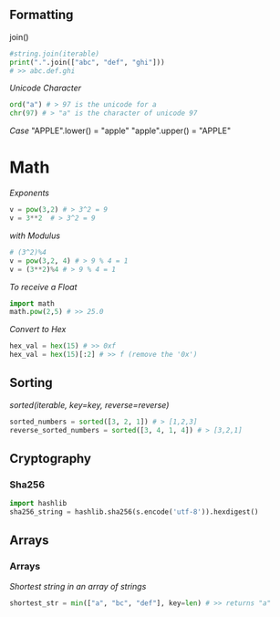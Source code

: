 ## Formatting

join()
```python
#string.join(iterable)
print(".".join(["abc", "def", "ghi"]))
# >> abc.def.ghi
```

*Unicode Character*
```python
ord("a") # > 97 is the unicode for a
chr(97) # > "a" is the character of unicode 97
```

*Case*
"APPLE".lower() = "apple"
"apple".upper() = "APPLE"

# Math

*Exponents*
```python
v = pow(3,2) # > 3^2 = 9
v = 3**2  # > 3^2 = 9
```
*with Modulus*
```python
# (3^2)%4
v = pow(3,2, 4) # > 9 % 4 = 1
v = (3**2)%4 # > 9 % 4 = 1
```

*To receive a Float*
```python
import math
math.pow(2,5) # >> 25.0
```

*Convert to Hex*
```python
hex_val = hex(15) # >> 0xf
hex_val = hex(15)[:2] # >> f (remove the '0x')
```
## Sorting

*sorted(iterable, key=key, reverse=reverse)*
```python
sorted_numbers = sorted([3, 2, 1]) # > [1,2,3]
reverse_sorted_numbers = sorted([3, 4, 1, 4]) # > [3,2,1]
```

## Cryptography

### Sha256
```python
import hashlib
sha256_string = hashlib.sha256(s.encode('utf-8')).hexdigest()
```

## Arrays

### Arrays
*Shortest string in an array of strings*
```python
shortest_str = min(["a", "bc", "def"], key=len) # >> returns "a" 
```